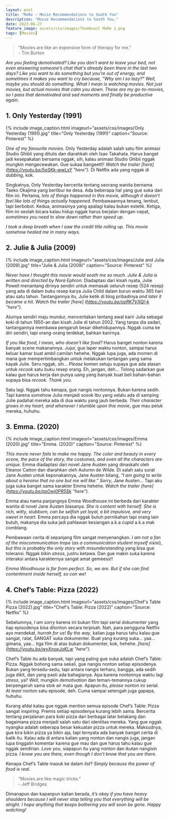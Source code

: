```yaml
---
layout: post
title: "MoRe – Movie Recommendations to Sooth You"
description: "Movie Recommendations to Sooth You."
date: 2023-06-27
feature_image: assets/css/images/Thumbnail MoRe 1.png
tags: [Movies]
---
```


> “Movies are like an expensive form of therapy for me.” <br> - Tim Burton

*Are you feeling demotivated? Like you don’t want to leave your bed, not even answering someone’s chat that's already been there in the last two days? Like you want to do something but you’re out of energy, and sometimes it makes you want to cry because, "Why am I so lazy?" Well, maybe you should do something. What I mean is watching movies. Not just movies, but actual movies that calm you down. These are my go-to-movies, so I pass that demotivated and sad moments and finally be productive again.*
<!--more-->

## 1. Only Yesterday (1991)
{% include image_caption.html imageurl="assets/css/images/Only Yesterday (1991).jpg" title="Only Yesterday (1991)" caption="Source: Pinterest" %}

*One of my favourite movies.* Only Yesterday adalah salah satu film animasi Studio Ghibli yang ditulis dan diarahkah oleh Isao Takahata. Harus banget jadi kesepakatan bersama nggak, sih, kalau animasi Studio Ghibli nggak mungkin mengecewakan. Gue sukaa bangeett!! *Watch the trailer* *[here] (https://youtu.be/5gSKk-wwLsY "here").* Di Netflix ada yang nggak di *dubbing*, kok.

Singkatnya, Only Yesterday bercerita tentang seorang wanita bernama Taeko Okajima yang berlibur ke desa. Ada beberapa hal yang gue suka dari film ini. Pertama, *lots of things happened in this movie, although it doesn't feel like lots of things actually happened.* Pembawaannya tenang, lembut, tapi berbobot. Kedua, animasinya yang apalagi kalau bukan estetik. Ketiga, film ini seolah bicara kalau hidup nggak harus berjalan dengan cepat, *sometimes you need to slow down rather than speed up.*

*I took a deep breath when I saw the credit title rolling up. This movie somehow healed me in many ways.*

## 2. Julie & Julia (2009)
{% include image_caption.html imageurl="assets/css/images/Julie and Julia (2009).jpg" title="Julie & Julia (2009)" caption="Source: Pinterest" %}

*Never have I thought this movie would sooth me so much.* *Julie & Julia is written and directed by Nora Ephron.* Diadaptasi dari kisah nyata, Julie Powell menantang dirinya sendiri untuk memasak seluruh resep (524 resep) yang ada di dalam buku resep karya Julia Child dalam kurun waktu 365 hari atau satu tahun. Tantangannya itu, Julie ketik di blog pribadinya *and later it became a hit.* *Watch the trailer* *[here] (https://youtu.be/ozRK7VXQl-k "here").*

Alurnya sendiri maju mundur, menceritakan tentang awal karir Julia sebagai koki di tahun 1950-an dan kisah Julie di tahun 2002. Yang tanpa dia sadari, tantangannya membawa pengaruh besar dikehidupannya. Nggak cuma ke diri sendiri, tapi orang-orang terdekat, bahkan karirnya.

*If you like food, I mean, who doesn't like food?* Harus banget nonton karena banyak scene makanannya. Jujur, gue laper waktu nonton, sampai harus keluar kamar buat ambil camilan hehehe. Nggak lupa juga, ada momen di mana gue mempertimbangkan untuk melakukan tantangan yang sama kayak Julie. Seru nggak, sih… *Please* komen setuju supaya gue ada alasan untuk *recook* satu buku resep orang. Eh, jangan, deh… Tolong sadarkan gue kalau gue harus kerja dan punya uang yang banyak buat beli bahan-bahan supaya bisa *recook.* *Thank you.*

Satu lagi. Nggak tahu kenapa, gue nangis nontonnya. Bukan karena sedih. Tapi karena somehow Julia menjadi sosok Ibu yang selalu ada di samping Julie padahal mereka ada di dua waktu yang jauh berbeda. *Their character grows in my heart, and whenever I stumble upon this movie*, gue mau peluk mereka, huhuhu.

## 3. Emma. (2020)
{% include image_caption.html imageurl="assets/css/images/Emma (2020).jpg" title="Emma. (2020)" caption="Source: Pinterest" %}

*This movie never fails to make me happy. The color and beauty in every scene, the pace of the story, the costumes, and even all the characters are unique.* Emma diadaptasi dari novel Jane Austen yang dinaskahi oleh Eleanor Catton dan diarahkan oleh Autumn de Wilde. Di salah satu surat Jane Austen untuk keponakannya, Jane Austen bilang, *“I am going to write about a heroine that no one but me will like.”* *Sorry*, Jane Austen… Tapi aku juga suka banget sama karakter Emma hehehe. *Watch the trailer* *[here] (https://youtu.be/qsOwj0PR5Sk "here").*

Emma atau nama panjangnya Emma Woodhouse ini berbeda dari karakter wanita di novel Jane Austen biasanya. *She is content with herself. She is rich, witty, stubborn, can be selfish yet loyal, a bit impulsive, and very sweet in heart.* Emma percaya dia nggak butuh pernikahan tapi orang lain butuh, makanya dia suka jadi pahlawan kesiangan a.k.a *cupid* a.k.a mak comblang.

Pembawaan cerita di sepanjang film sangat menyenangkan. *I am not a fan of the miscommunication trope* (*as a communication student myself* xixixi), *but this is probably the only story with misunderstanding* yang bisa gue toleransi. Nggak bikin *stress*, justru ketawa. Dan gue makin suka karena interaksi antara karakternya sangat amat gemeess!!

*Emma Woodhouse is far from perfect. So, we are. But if she can find contentment inside herself, so can we!*

## 4. Chef’s Table: Pizza (2022)
{% include image_caption.html imageurl="assets/css/images/Chef's Table Pizza (2022).jpg" title="Chef's Table: Pizza (2022)" caption="Source: Netflix" %}

Sebelumnya, *I am sorry* karena ini bukan film tapi serial dokumenter yang tiap episodenya bisa ditonton secara terpisah. Nah, para pengguna Netflix ayo mendekat, *hurrah for us!* *By the way*, kalian juga harus tahu kalau gue sangat, ralat, SANGAT suka dokumenter. Buat yang kurang suka… yaa… gimana, yaa… tiga film di atas bukan dokumenter, kok, hehehe. *[here] (https://youtu.be/wyXnoeJoKLw "here").*

Chef’s Table itu ada banyak, tapi yang paling gue suka adalah Chef’s Table: Pizza. Nggak bohong sama sekali, gue nangis nonton setiap episodenya. Bukan yang tersedu-sedu, tapi antara nangis terharu, bangga, ada sedih juga dikit, dan yang pasti ada bahagianya. Apa karena nontonnya waktu lagi *stress*, ya? *Well*, mungkin *demotivation* dan teman-temannya cukup berpengaruh sama stok air mata gue. Apapun itu, *please* nonton ini serial. *At least* nonton satu episode, deh. Cuma sampai setengah juga gapapa, huhuhu.

Kurang afdal kalau gue nggak mention semua episode Chef’s Table: Pizza sangat *inspiring*. Premis setiap episodenya kurang lebih sama. Bercerita tentang perjalanan para koki pizza dari berbagai latar belakang dan bagaimana pizza menjadi salah satu dari identitas mereka. Yang gue nggak nyangka adalah seberapa besar kekuatan pizza untuk mereka. Maksudnya, gue kira bikin pizza ya bikin aja, tapi ternyata ada banyak banget cerita di balik itu. Kalau ada di antara kalian yang nonton dan nangis juga, jangan lupa tinggalin komentar karena gue mau dan gue harus tahu kalau gue nggak sendirian. *Love you*, siapapun itu yang nonton dan ikutan nangisin pizza. *I know you are there, even though I don’t know that you are there.*

Kenapa Chef’s Table masuk ke dalam *list*? *Simply because the power of food is real.*

> “Movies are like magic tricks.” <br> - Jeff Bridges

Dimanapun dan kapanpun kalian berada, *it’s okay if you have heavy shoulders because I will never stop telling you that everything will be alright. I hope anything that keeps bothering you will soon be gone. Happy watching!*

